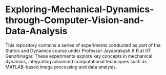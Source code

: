 # Exploring-Mechanical-Dynamics-through-Computer-Vision-and-Data-Analysis
This repository contains a series of experiments conducted as part of the Statics and Dynamics course under Professor Jayaprakash K R at IIT Gandhinagar. These experiments explore key concepts in mechanical dynamics, integrating advanced computational techniques such as MATLAB-based image processing and data analysis.
